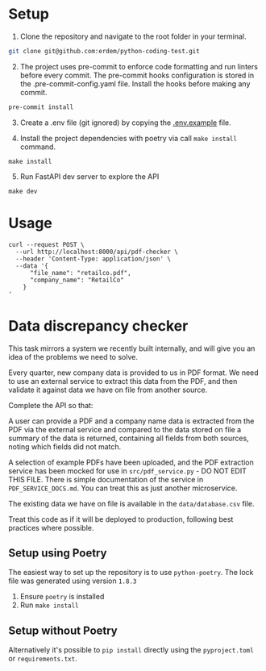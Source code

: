 # Setup
 
1. Clone the repository and navigate to the root folder in your terminal.
```bash
git clone git@github.com:erdem/python-coding-test.git
```

2. The project uses pre-commit to enforce code formatting and run linters before every commit. The pre-commit hooks configuration is stored in the .pre-commit-config.yaml file. Install the hooks before making any commit.

```bash
pre-commit install
```

3. Create a .env file (git ignored) by copying the [.env.example](.env.example) file.

4. Install the project dependencies with poetry via call `make install` command.

```shell
make install
```

5. Run FastAPI dev server to explore the API

```
make dev
```


# Usage

```shell
curl --request POST \
  --url http://localhost:8000/api/pdf-checker \
  --header 'Content-Type: application/json' \
  --data '{
      "file_name": "retailco.pdf",
      "company_name": "RetailCo"
    }
'
```

# Data discrepancy checker

This task mirrors a system we recently built internally, and will give you an
idea of the problems we need to solve.

Every quarter, new company data is provided to us in PDF format. We need to use
an external service to extract this data from the PDF, and then validate it
against data we have on file from another source.

Complete the API so that:

A user can provide a PDF and a company name data is extracted from the PDF via
the external service and compared to the data stored on file a summary of the
data is returned, containing all fields from both sources, noting which fields
did not match.

A selection of example PDFs have been uploaded, and the PDF
extraction service has been mocked for use in `src/pdf_service.py` - DO NOT
EDIT THIS FILE. There is simple documentation of the service in
`PDF_SERVICE_DOCS.md`. You can treat this as just another microservice.

The existing data we have on file is available in the `data/database.csv` file.

Treat this code as if it will be deployed to production, following best
practices where possible.

## Setup using Poetry

The easiest way to set up the repository is to use `python-poetry`. The lock file
was generated using version `1.8.3`

1. Ensure `poetry` is installed
2. Run `make install`

## Setup without Poetry

Alternatively it's possible to `pip install` directly using the
`pyproject.toml` or `requirements.txt`.
